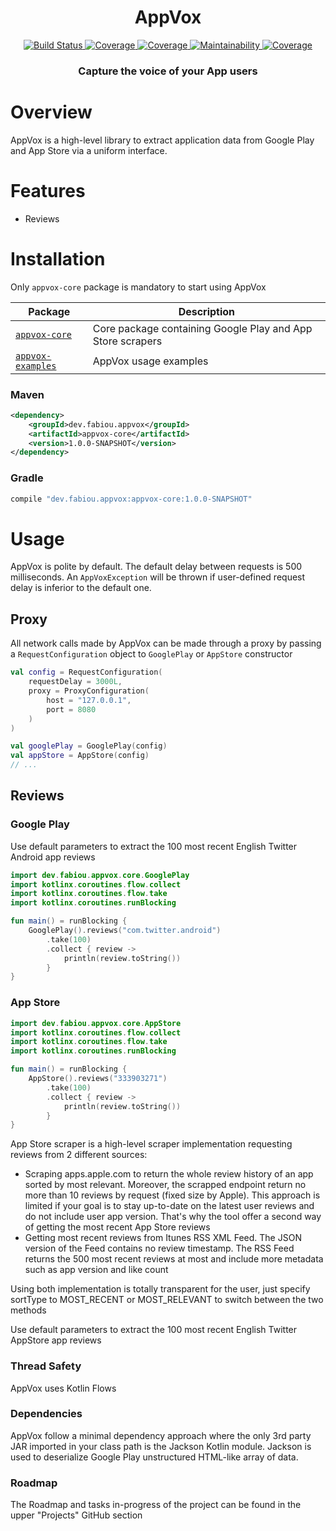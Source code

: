 <h1 align="center">
  AppVox
</h1>

<p align="center">
    <a href="https://travis-ci.com/fabiouu/AppVox">
        <img src="https://travis-ci.com/fabiouu/AppVox.svg?branch=master" alt="Build Status" />
    </a>
    <a href="https://kotlinlang.org">
        <img src="https://maven-badges.herokuapp.com/maven-central/dev.fabiou.appvox/appvox-parent/badge.svg" alt="Coverage" />
    </a>
    <a href="Kotlin">
        <img src="https://img.shields.io/badge/Kotlin-1.4.32-blue.svg" alt="Coverage" />
    </a>
    <a href="https://codeclimate.com/github/fabiouu/AppVox/maintainability">
        <img src="https://api.codeclimate.com/v1/badges/6f0c3287d031b4f431ea/maintainability" alt="Maintainability" />
    </a>
    <a href="https://codecov.io/gh/fabiouu/AppVox">
        <img src="https://codecov.io/gh/fabiouu/AppVox/branch/master/graph/badge.svg?token=AVB2DO0H4J" alt="Coverage" />
    </a>
</p>

<h3 align="center">
  Capture the voice of your App users
</h3>

# Overview
AppVox is a high-level library to extract application data from Google Play and App Store via a uniform interface.


# Features
 - Reviews

# Installation
Only `appvox-core` package is mandatory to start using AppVox

| Package | Description |
|----------|---------|
| [`appvox-core`](./appvox-core) | Core package containing Google Play and App Store scrapers |
| [`appvox-examples`](./appvox-examples) | AppVox usage examples |

### Maven
```xml
<dependency>
    <groupId>dev.fabiou.appvox</groupId>
    <artifactId>appvox-core</artifactId>
    <version>1.0.0-SNAPSHOT</version>
</dependency>
```

### Gradle
```groovy
compile "dev.fabiou.appvox:appvox-core:1.0.0-SNAPSHOT"
```

# Usage
AppVox is polite by default. The default delay between requests is 500 milliseconds.
An `AppVoxException` will be thrown if user-defined request delay is inferior to the default one.

## Proxy
All network calls made by AppVox can be made through a proxy by passing a `RequestConfiguration` object to `GooglePlay` or `AppStore` constructor
``` Kotlin
val config = RequestConfiguration(
    requestDelay = 3000L,
    proxy = ProxyConfiguration(
        host = "127.0.0.1",
        port = 8080
    )
)

val googlePlay = GooglePlay(config)
val appStore = AppStore(config)
// ...
```

## Reviews
### Google Play
Use default parameters to extract the 100 most recent English Twitter Android app reviews
```kotlin
import dev.fabiou.appvox.core.GooglePlay
import kotlinx.coroutines.flow.collect
import kotlinx.coroutines.flow.take
import kotlinx.coroutines.runBlocking

fun main() = runBlocking {
    GooglePlay().reviews("com.twitter.android")
        .take(100)
        .collect { review ->
            println(review.toString())
        }
}
```

### App Store
``` Kotlin
import dev.fabiou.appvox.core.AppStore
import kotlinx.coroutines.flow.collect
import kotlinx.coroutines.flow.take
import kotlinx.coroutines.runBlocking

fun main() = runBlocking {
    AppStore().reviews("333903271")
        .take(100)
        .collect { review ->
            println(review.toString())
        }
}
```

App Store scraper is a high-level scraper implementation requesting reviews from 2 different sources:
- Scraping apps.apple.com to return the whole review history of an app sorted by most relevant.
Moreover, the scrapped endpoint return no more than 10 reviews by request (fixed size by Apple).
This approach is limited if your goal is to stay up-to-date on the latest user reviews and do not include user app version.
That's why the tool offer a second way of getting the most recent App Store reviews
- Getting most recent reviews from Itunes RSS XML Feed. The JSON version of the Feed contains no review timestamp.
The RSS Feed returns the 500 most recent reviews at most and include more metadata such as app version and like count

Using both implementation is totally transparent for the user, just specify sortType to MOST_RECENT or MOST_RELEVANT to switch between the two methods
 
 Use default parameters to extract the 100 most recent English Twitter AppStore app reviews

### Thread Safety
AppVox uses Kotlin Flows

### Dependencies
AppVox follow a minimal dependency approach where the only 3rd party JAR imported in your class path is the Jackson Kotlin module.
Jackson is used to deserialize Google Play unstructured HTML-like array of data.

### Roadmap
The Roadmap and tasks in-progress of the project can be found in the upper "Projects" GitHub section